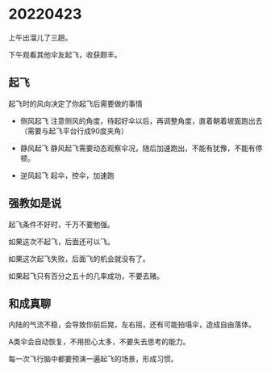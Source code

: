 # 20220423

上午出溜儿了三趟。

下午观看其他伞友起飞，收获颇丰。

## 起飞
起飞时的风向决定了你起飞后需要做的事情

- 侧风起飞
注意侧风的角度，待起好伞以后，再调整角度，直着朝着坡面跑出去（需要与起飞平台行成90度夹角）

- 静风起飞
静风起飞需要动态观察伞况，随后加速跑出，不能有犹豫，不能有停顿。

- 逆风起飞
起伞，控伞，加速跑

## 强教如是说

起飞条件不好时，千万不要勉强。

如果这次不起飞，后面还可以飞。

如果这次起飞失败，后面飞的机会就没有了。

如果起飞只有百分之五十的几率成功，不要去赌。

## 和成真聊

内陆的气流不稳，会导致你前后晃，左右摇，还有可能拍塌伞，造成自由落体。

A类伞会自动恢复，不用担心太多，不要失去思考的能力。

每一次飞行脑中都要预演一遍起飞的场景，形成习惯。
